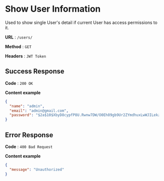 # Show User Information

Used to show single User's detail if current User has access permissions to it.

**URL** : `/users/`

**Method** : `GET`

**Headers** : `JWT Token`



## Success Response

**Code** : `200 OK`

**Content example**

```json
{
  "name": "admin",
  "email": "admin@gmail.com",
  "password": "$2a$10$XbyD8cypfP8U.Rwnw7DW/O0Eh89gb9Ur2ZYmdhuxLwWJILekzGvdK"
}
```



## Error Response

**Code** : `400 Bad Request`

**Content example**

```json
{
  "message": "Unauthorized"
}
```

